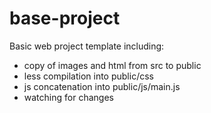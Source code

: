 base-project
============

Basic web project template including:

- copy of images and html from src to public
- less compilation into public/css
- js concatenation into public/js/main.js
- watching for changes
